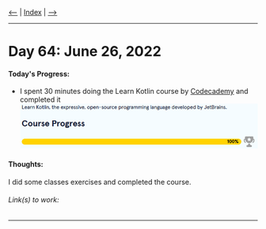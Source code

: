 [<--](../Days/Day63.md) | [Index](../README.md) | [-->](../Days/Day65.md)
____
# Day 64: June 26, 2022
#### Today's Progress:
- I spent 30 minutes doing the Learn Kotlin course by [Codecademy](https://www.codecademy.com/learn/learn-kotlin) and completed it <br>
![KotlinProgress100.png](../Attachments-DOC/KotlinProgress100.png)

#### Thoughts:
I did some classes exercises and completed the course.

###### Link(s) to work:

___
